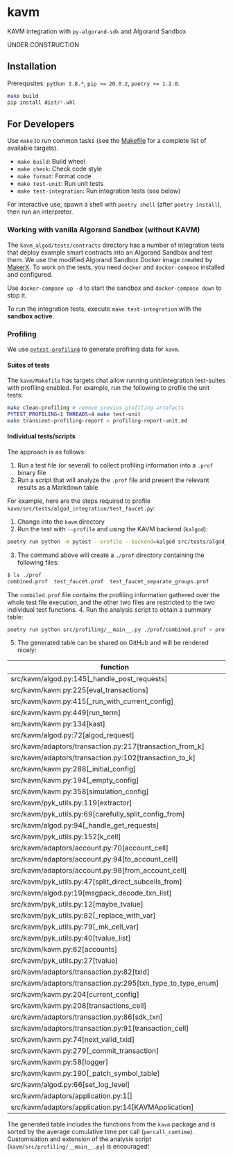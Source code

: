 # kavm

KAVM integration with `py-algorand-sdk` and Algorand Sandbox

UNDER CONSTRUCTION


## Installation

Prerequsites: `python 3.8.*`, `pip >= 20.0.2`, `poetry >= 1.2.0`.

```bash
make build
pip install dist/*.whl
```


## For Developers

Use `make` to run common tasks (see the [Makefile](Makefile) for a complete list of available targets).

* `make build`: Build wheel
* `make check`: Check code style
* `make format`: Format code
* `make test-unit`: Run unit tests
* `make test-integration`: Run integration tests (see below)

For interactive use, spawn a shell with `poetry shell` (after `poetry install`), then run an interpreter.


### Working with vanilla Algorand Sandbox (without KAVM)

The `kavm_algod/tests/contracts` directory has a number of integration tests that deploy example smart contracts into an Algorand Sandbox and test them.
We use the modified Algorand Sandbox Docker image created by [MakerX](https://github.com/MakerXStudio/algorand-sandbox-dev). To work on the tests, you need `docker` and `docker-compose` installed and configured.

Use `docker-compose up -d` to start the sandbox and `docker-compose down` to stop it.

To run the integration tests, execute `make test-integration` with the **sandbox active**.

### Profiling

We use [`pytest-profiling`](https://pypi.org/project/pytest-profiling/) to generate profiling data for `kavm`.

#### Suites of tests

The `kavm/Makefile` has targets chat allow running unit/integration test-suites with profiling enabled. For example, run the following to profile the unit tests:

```bash
make clean-profiling # remove previos profiling artefacts
PYTEST_PROFILING=1 THREADS=4 make test-unit
make transient-profiling-report > profiling-report-unit.md
```

#### Individual tests/scripts


The approach is as follows:
1. Run a test file (or several) to collect profiling information into a `.prof` binary file
2. Run a script that will analyze the `.prof` file and present the relevant results as a Markdown table

For example, here are the steps required to profile `kavm/src/tests/algod_integration/test_faucet.py`:

1. Change into the `kavm` directory
2. Run the test with `--profile` and using the KAVM backend (`kalgod`):

```bash
poetry run python -m pytest --profile --backend=kalgod src/tests/algod_integration/test_faucet.py # run the test with KAVM
```
3. The command above will create a `./prof` directory containing the following files:
```bash
$ ls ./prof
combined.prof  test_faucet.prof  test_faucet_separate_groups.prof
```
The `combiled.prof` file contains the profiling information gathered over the whole test file execution, and the other two files are restricted to the two individual test functions.
4. Run the analysis script to obtain a summary table:
```bash
poetry run python src/profiling/__main__.py ./prof/combined.prof > prof/table.md
```
5. The generated table can be shared on GitHub and will be rendered nicely:

| function                                                    |   cumtime |   percall_cumtime | ncalls   |
|-------------------------------------------------------------|-----------|-------------------|----------|
| src/kavm/algod.py:145[_handle_post_requests]                |    30.507 |            10.169 | 3        |
| src/kavm/kavm.py:225[eval_transactions]                     |    23.749 |             7.916 | 3        |
| src/kavm/kavm.py:415[_run_with_current_config]              |    16.804 |             5.601 | 3        |
| src/kavm/kavm.py:449[run_term]                              |     9.212 |             3.071 | 3        |
| src/kavm/kavm.py:134[kast]                                  |     7.408 |             2.469 | 3        |
| src/kavm/algod.py:72[algod_request]                         |    30.564 |             1.91  | 16       |
| src/kavm/adaptors/transaction.py:217[transaction_from_k]    |     6.818 |             1.705 | 4        |
| src/kavm/adaptors/transaction.py:102[transaction_to_k]      |    13.517 |             1.69  | 8        |
| src/kavm/kavm.py:288[_initial_config]                       |     2.06  |             1.03  | 2        |
| src/kavm/kavm.py:194[_empty_config]                         |     2.045 |             1.023 | 2        |
| src/kavm/kavm.py:358[simulation_config]                     |     0.06  |             0.02  | 3        |
| src/kavm/pyk_utils.py:119[extractor]                        |     6.836 |             0.008 | 871/860  |
| src/kavm/pyk_utils.py:69[carefully_split_config_from]       |     0.036 |             0.006 | 6        |
| src/kavm/algod.py:94[_handle_get_requests]                  |     0.056 |             0.004 | 13       |
| src/kavm/pyk_utils.py:152[k_cell]                           |     0.011 |             0.002 | 20/5     |
| src/kavm/adaptors/account.py:70[account_cell]               |     0.01  |             0.001 | 15       |
| src/kavm/adaptors/account.py:94[to_account_cell]            |     0.01  |             0.001 | 15       |
| src/kavm/adaptors/account.py:98[from_account_cell]          |     0.015 |             0.001 | 11       |
| src/kavm/pyk_utils.py:47[split_direct_subcells_from]        |     0.012 |             0.001 | 11       |
| src/kavm/algod.py:19[msgpack_decode_txn_list]               |     0.004 |             0.001 | 6        |
| src/kavm/pyk_utils.py:12[maybe_tvalue]                      |     0.01  |             0     | 640      |
| src/kavm/pyk_utils.py:82[_replace_with_var]                 |     0.022 |             0     | 540      |
| src/kavm/pyk_utils.py:79[_mk_cell_var]                      |     0.004 |             0     | 246      |
| src/kavm/pyk_utils.py:40[tvalue_list]                       |     0.001 |             0     | 48       |
| src/kavm/kavm.py:62[accounts]                               |     0     |             0     | 44       |
| src/kavm/pyk_utils.py:27[tvalue]                            |     0     |             0     | 32       |
| src/kavm/adaptors/transaction.py:82[txid]                   |     0     |             0     | 18       |
| src/kavm/adaptors/transaction.py:295[txn_type_to_type_enum] |     0     |             0     | 8        |
| src/kavm/kavm.py:204[current_config]                        |     0     |             0     | 6        |
| src/kavm/kavm.py:208[transactions_cell]                     |     0     |             0     | 5        |
| src/kavm/adaptors/transaction.py:86[sdk_txn]                |     0     |             0     | 4        |
| src/kavm/adaptors/transaction.py:91[transaction_cell]       |     0     |             0     | 4        |
| src/kavm/kavm.py:74[next_valid_txid]                        |     0     |             0     | 4        |
| src/kavm/kavm.py:279[_commit_transaction]                   |     0     |             0     | 4        |
| src/kavm/kavm.py:58[logger]                                 |     0     |             0     | 3        |
| src/kavm/kavm.py:190[_patch_symbol_table]                   |     0     |             0     | 2        |
| src/kavm/algod.py:66[set_log_level]                         |     0     |             0     | 2        |
| src/kavm/adaptors/application.py:1[<module>]                |     0     |             0     | 1        |
| src/kavm/adaptors/application.py:14[KAVMApplication]        |     0     |             0     | 1        |

The generated table includes the functions from the `kavm` package and is sorted by the average cumulative time per call (`percall_cumtime`). Customisation and extension of the analysis script (`kavm/src/profiling/__main__.py`) is encouraged!
